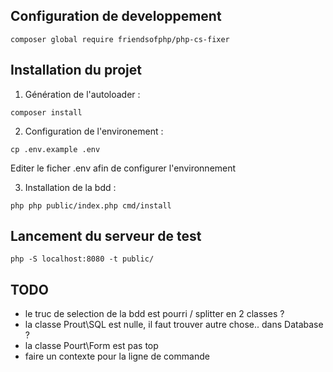 ## Configuration de developpement
```shell
composer global require friendsofphp/php-cs-fixer
```
## Installation du projet

1. Génération de l'autoloader :
```shell
composer install
```

2. Configuration de l'environement :
```shell
cp .env.example .env
```
Editer le ficher .env afin de configurer l'environnement

3. Installation de la bdd :
```shell
php php public/index.php cmd/install
```

## Lancement du serveur de test
```shell
php -S localhost:8080 -t public/
```

## TODO
* le truc de selection de la bdd est pourri / splitter en 2 classes ?
* la classe Prout\SQL est nulle, il faut trouver autre chose.. dans Database ?
* la classe Pourt\Form est pas top
* faire un contexte pour la ligne de commande

